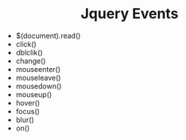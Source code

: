 <h1 align="center">Jquery Events</h1>

- $(document).read()
- click()
- dblclik()
- change()
- mouseenter()
- mouseleave()
- mousedown()
- mouseup()
- hover()
- focus()
- blur()
- on()
